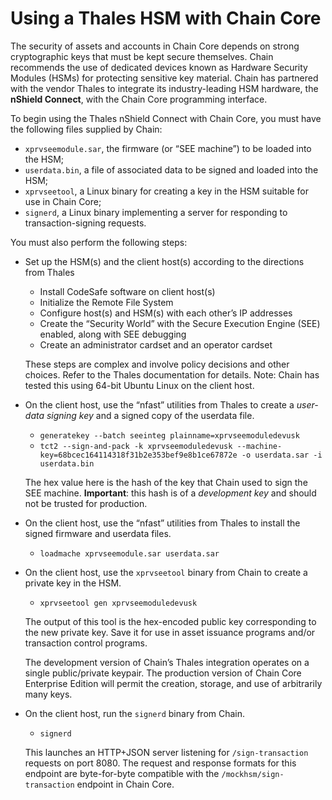 # Using a Thales HSM with Chain Core

The security of assets and accounts in Chain Core depends on strong
cryptographic keys that must be kept secure themselves. Chain
recommends the use of dedicated devices known as Hardware Security
Modules (HSMs) for protecting sensitive key material. Chain has
partnered with the vendor Thales to integrate its industry-leading HSM
hardware, the **nShield Connect**, with the Chain Core programming
interface.

To begin using the Thales nShield Connect with Chain Core, you must
have the following files supplied by Chain:

- `xprvseemodule.sar`, the firmware (or “SEE machine”) to be loaded
  into the HSM;
- `userdata.bin`, a file of associated data to be signed and loaded
  into the HSM;
- `xprvseetool`, a Linux binary for creating a key in the HSM suitable
  for use in Chain Core;
- `signerd`, a Linux binary implementing a server for responding to
  transaction-signing requests.
  
You must also perform the following steps:

-  Set up the HSM(s) and the client host(s) according to the
   directions from Thales
   - Install CodeSafe software on client host(s)
   - Initialize the Remote File System
   - Configure host(s) and HSM(s) with each other’s IP addresses
   - Create the “Security World” with the Secure Execution Engine
     (SEE) enabled, along with SEE debugging
   - Create an administrator cardset and an operator cardset

   These steps are complex and involve policy decisions and other
   choices.  Refer to the Thales documentation for details.  Note:
   Chain has tested this using 64-bit Ubuntu Linux on the client host.

-  On the client host, use the “nfast” utilities from Thales to create
   a _user-data signing key_ and a signed copy of the userdata file.
   - `generatekey --batch seeinteg plainname=xprvseemoduledevusk`
   - `tct2 --sign-and-pack -k xprvseemoduledevusk --machine-key=68bcec164114318f31b2e353bef9e8b1ce67872e -o userdata.sar -i userdata.bin`
   
   The hex value here is the hash of the key that Chain used to sign
   the SEE machine. **Important**: this hash is of a _development key_ and
   should not be trusted for production.
   
-  On the client host, use the “nfast” utilities from Thales to
   install the signed firmware and userdata files.
   - `loadmache xprvseemodule.sar userdata.sar`

-  On the client host, use the `xprvseetool` binary from Chain to
   create a private key in the HSM.
   - `xprvseetool gen xprvseemoduledevusk`

   The output of this tool is the hex-encoded public key corresponding
   to the new private key. Save it for use in asset issuance programs
   and/or transaction control programs.

   The development version of Chain’s Thales integration operates on a
   single public/private keypair. The production version of Chain Core
   Enterprise Edition will permit the creation, storage, and use of
   arbitrarily many keys.

-  On the client host, run the `signerd` binary from Chain.
   - `signerd`
   
   This launches an HTTP+JSON server listening for `/sign-transaction`
   requests on port 8080. The request and response formats for this
   endpoint are byte-for-byte compatible with the
   `/mockhsm/sign-transaction` endpoint in Chain Core.
